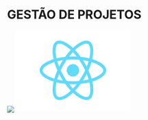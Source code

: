 <h1>GESTÃO DE PROJETOS</h1>
    <img align="center" width="310" src="web.gif" />

<img src="./sprint/image/download.png">
